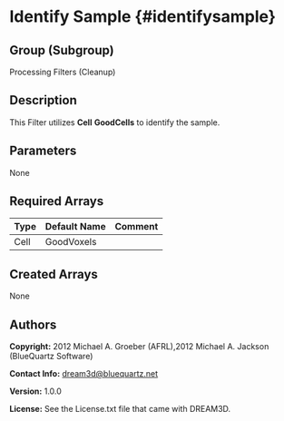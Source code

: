 Identify Sample {#identifysample}
======

## Group (Subgroup) ##
Processing Filters (Cleanup)

## Description ##
This Filter utilizes __Cell__ __Good**Cells**__ to identify the sample.


## Parameters ##
None

## Required Arrays ##
| Type | Default Name | Comment |
|------|--------------|---------|
| Cell | GoodVoxels |  |


## Created Arrays ##
None

## Authors ##


**Copyright:** 2012 Michael A. Groeber (AFRL),2012 Michael A. Jackson (BlueQuartz Software)

**Contact Info:** dream3d@bluequartz.net

**Version:** 1.0.0

**License:**  See the License.txt file that came with DREAM3D.




